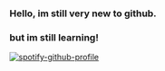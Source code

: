 ### Hello, im still very new to github.
### but im still learning!
[![spotify-github-profile](https://spotify-github-profile.kittinanx.com/api/view?uid=nsdtr2hub07vb0v87hj398qlr&cover_image=true&theme=default&show_offline=false&background_color=212121&interchange=false&bar_color_cover=true)](https://github.com/kittinan/spotify-github-profile)
<!--
**DJAtomica1/DJAtomica1** is a ✨ _special_ ✨ repository because its `README.md` (this file) appears on your GitHub profile.

Here are some ideas to get you started:

[![spotify-github-profile](https://spotify-github-profile.vercel.app/api/view?uid=nsdtr2hub07vb0v87hj398qlr&cover_image=true&theme=default&show_offline=false&background_color=212121&interchange=false&bar_color_cover=true)](https://github.com/kittinan/spotify-github-profile)
-->
